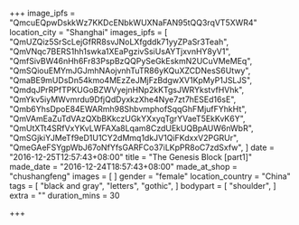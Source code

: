 +++
image_ipfs = "QmcuEQpwDskkWz7KKDcENbkWUXNaFAN95tQQ3rqVT5XWR4"
location_city = "Shanghai"
images_ipfs = [  "QmUZQiz5SrScLejGfRR8svJNoLXfgddk71yyZPaSr3Teah",
  "QmVNqc7BERS1hh1swka1XEaPgzivSsiUsAYTjxvnHY8yV1",
  "QmfSivBW46nHh6Fr83PspBzQQPySeGkEskmN2UCuVMeMEq",
  "QmSQiouEMYmJGJmhNAojvnhTuTR86yKQuXZCDNesS6Utwy",
  "QmaBE9mUDsDn54kmo4MEzZeJMjFzBdgwXV1KpMyP1JSLJS",
  "QmdqJPrRPfTPKUGoBZWVyejnHNp2kKTgsJWRYkstvfHVhk",
  "QmYkv5iyMWvmrdu9DfjQdDyxkzXhe4Nye7zt7hESEd16sE",
  "Qmb6YhsDpoE84EWARmh98ShbvmphofSqqGhFMjufFYhkHt",
  "QmVAmEaZuTdVAzQXbBKkczUGkYXxyqTgrYVaeT5EkKvK6Y",
  "QmUtXTt4SRfVxYKvLWFAXa8Lqam8CzdUEkUQBpAUW6nWbR",
  "QmSGjkiYJMeTf9eD1U1CY2dMmq1dkJV1QiFKdxxV2PGRUr",
  "QmeGAeFSYgpWbJ67oNfYfsGARFCo37iLKpPR8oC7zdSxfw",
]
date = "2016-12-25T12:57:43+08:00"
title = "The Genesis Block [part1]"
made_date = "2016-12-24T18:57:43+08:00"
made_at_shop = "chushangfeng"
images = [
]
gender = "female"
location_country = "China"
tags = [
  "black and gray",
  "letters",
  "gothic",
]
bodypart = [
  "shoulder",
]
extra = ""
duration_mins = 30

+++
